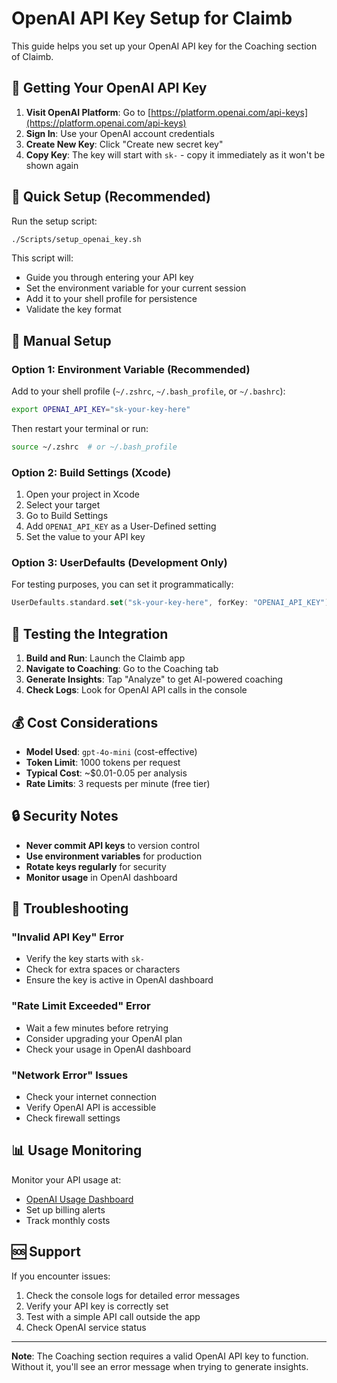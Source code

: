 # OpenAI API Key Setup for Claimb

This guide helps you set up your OpenAI API key for the Coaching section of Claimb.

## 🔑 Getting Your OpenAI API Key

1. **Visit OpenAI Platform**: Go to [https://platform.openai.com/api-keys](https://platform.openai.com/api-keys)
2. **Sign In**: Use your OpenAI account credentials
3. **Create New Key**: Click "Create new secret key"
4. **Copy Key**: The key will start with `sk-` - copy it immediately as it won't be shown again

## 🚀 Quick Setup (Recommended)

Run the setup script:

```bash
./Scripts/setup_openai_key.sh
```

This script will:
- Guide you through entering your API key
- Set the environment variable for your current session
- Add it to your shell profile for persistence
- Validate the key format

## 🔧 Manual Setup

### Option 1: Environment Variable (Recommended)

Add to your shell profile (`~/.zshrc`, `~/.bash_profile`, or `~/.bashrc`):

```bash
export OPENAI_API_KEY="sk-your-key-here"
```

Then restart your terminal or run:
```bash
source ~/.zshrc  # or ~/.bash_profile
```

### Option 2: Build Settings (Xcode)

1. Open your project in Xcode
2. Select your target
3. Go to Build Settings
4. Add `OPENAI_API_KEY` as a User-Defined setting
5. Set the value to your API key

### Option 3: UserDefaults (Development Only)

For testing purposes, you can set it programmatically:

```swift
UserDefaults.standard.set("sk-your-key-here", forKey: "OPENAI_API_KEY")
```

## 🧪 Testing the Integration

1. **Build and Run**: Launch the Claimb app
2. **Navigate to Coaching**: Go to the Coaching tab
3. **Generate Insights**: Tap "Analyze" to get AI-powered coaching
4. **Check Logs**: Look for OpenAI API calls in the console

## 💰 Cost Considerations

- **Model Used**: `gpt-4o-mini` (cost-effective)
- **Token Limit**: 1000 tokens per request
- **Typical Cost**: ~$0.01-0.05 per analysis
- **Rate Limits**: 3 requests per minute (free tier)

## 🔒 Security Notes

- **Never commit API keys** to version control
- **Use environment variables** for production
- **Rotate keys regularly** for security
- **Monitor usage** in OpenAI dashboard

## 🐛 Troubleshooting

### "Invalid API Key" Error
- Verify the key starts with `sk-`
- Check for extra spaces or characters
- Ensure the key is active in OpenAI dashboard

### "Rate Limit Exceeded" Error
- Wait a few minutes before retrying
- Consider upgrading your OpenAI plan
- Check your usage in OpenAI dashboard

### "Network Error" Issues
- Check your internet connection
- Verify OpenAI API is accessible
- Check firewall settings

## 📊 Usage Monitoring

Monitor your API usage at:
- [OpenAI Usage Dashboard](https://platform.openai.com/usage)
- Set up billing alerts
- Track monthly costs

## 🆘 Support

If you encounter issues:
1. Check the console logs for detailed error messages
2. Verify your API key is correctly set
3. Test with a simple API call outside the app
4. Check OpenAI service status

---

**Note**: The Coaching section requires a valid OpenAI API key to function. Without it, you'll see an error message when trying to generate insights.
